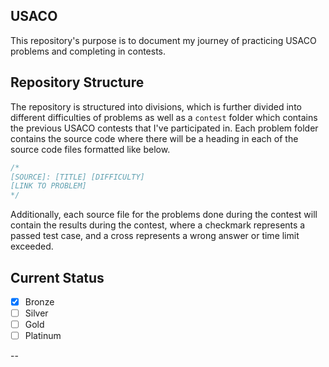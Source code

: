 ## USACO

This repository's purpose is to document my journey of practicing USACO problems and completing in contests. 

## Repository Structure

The repository is structured into divisions, which is further divided into different difficulties of problems as well as a `contest` folder which contains the previous USACO contests that I've participated in. Each problem folder contains the source code where there will be a heading in each of the source code files formatted like below.

```cpp
/*
[SOURCE]: [TITLE] [DIFFICULTY]
[LINK TO PROBLEM]
*/
```

Additionally, each source file for the problems done during the contest will contain the results during the contest, where a checkmark represents a passed test case, and a cross represents a wrong answer or time limit exceeded. 

## Current Status

- [x] Bronze
- [ ] Silver
- [ ] Gold
- [ ] Platinum

--
